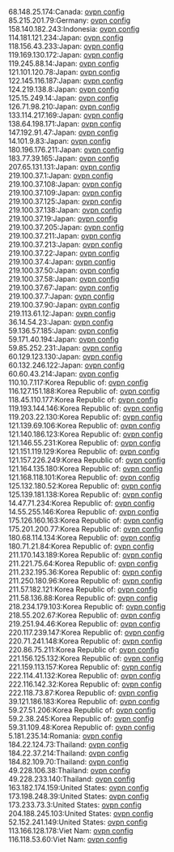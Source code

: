 68.148.25.174:Canada: [ovpn config](vpn/68_148_25_174.ovpn)  
85.215.201.79:Germany: [ovpn config](vpn/85_215_201_79.ovpn)  
158.140.182.243:Indonesia: [ovpn config](vpn/158_140_182_243.ovpn)  
114.181.121.234:Japan: [ovpn config](vpn/114_181_121_234.ovpn)  
118.156.43.233:Japan: [ovpn config](vpn/118_156_43_233.ovpn)  
119.169.130.172:Japan: [ovpn config](vpn/119_169_130_172.ovpn)  
119.245.88.14:Japan: [ovpn config](vpn/119_245_88_14.ovpn)  
121.101.120.78:Japan: [ovpn config](vpn/121_101_120_78.ovpn)  
122.145.116.187:Japan: [ovpn config](vpn/122_145_116_187.ovpn)  
124.219.138.8:Japan: [ovpn config](vpn/124_219_138_8.ovpn)  
125.15.249.14:Japan: [ovpn config](vpn/125_15_249_14.ovpn)  
126.71.98.210:Japan: [ovpn config](vpn/126_71_98_210.ovpn)  
133.114.217.169:Japan: [ovpn config](vpn/133_114_217_169.ovpn)  
138.64.198.171:Japan: [ovpn config](vpn/138_64_198_171.ovpn)  
147.192.91.47:Japan: [ovpn config](vpn/147_192_91_47.ovpn)  
14.101.9.83:Japan: [ovpn config](vpn/14_101_9_83.ovpn)  
180.196.176.211:Japan: [ovpn config](vpn/180_196_176_211.ovpn)  
183.77.39.165:Japan: [ovpn config](vpn/183_77_39_165.ovpn)  
207.65.131.131:Japan: [ovpn config](vpn/207_65_131_131.ovpn)  
219.100.37.1:Japan: [ovpn config](vpn/219_100_37_1.ovpn)  
219.100.37.108:Japan: [ovpn config](vpn/219_100_37_108.ovpn)  
219.100.37.109:Japan: [ovpn config](vpn/219_100_37_109.ovpn)  
219.100.37.125:Japan: [ovpn config](vpn/219_100_37_125.ovpn)  
219.100.37.138:Japan: [ovpn config](vpn/219_100_37_138.ovpn)  
219.100.37.19:Japan: [ovpn config](vpn/219_100_37_19.ovpn)  
219.100.37.205:Japan: [ovpn config](vpn/219_100_37_205.ovpn)  
219.100.37.211:Japan: [ovpn config](vpn/219_100_37_211.ovpn)  
219.100.37.213:Japan: [ovpn config](vpn/219_100_37_213.ovpn)  
219.100.37.22:Japan: [ovpn config](vpn/219_100_37_22.ovpn)  
219.100.37.4:Japan: [ovpn config](vpn/219_100_37_4.ovpn)  
219.100.37.50:Japan: [ovpn config](vpn/219_100_37_50.ovpn)  
219.100.37.58:Japan: [ovpn config](vpn/219_100_37_58.ovpn)  
219.100.37.67:Japan: [ovpn config](vpn/219_100_37_67.ovpn)  
219.100.37.7:Japan: [ovpn config](vpn/219_100_37_7.ovpn)  
219.100.37.90:Japan: [ovpn config](vpn/219_100_37_90.ovpn)  
219.113.61.12:Japan: [ovpn config](vpn/219_113_61_12.ovpn)  
36.14.54.23:Japan: [ovpn config](vpn/36_14_54_23.ovpn)  
59.136.57.185:Japan: [ovpn config](vpn/59_136_57_185.ovpn)  
59.171.40.194:Japan: [ovpn config](vpn/59_171_40_194.ovpn)  
59.85.252.231:Japan: [ovpn config](vpn/59_85_252_231.ovpn)  
60.129.123.130:Japan: [ovpn config](vpn/60_129_123_130.ovpn)  
60.132.246.122:Japan: [ovpn config](vpn/60_132_246_122.ovpn)  
60.60.43.214:Japan: [ovpn config](vpn/60_60_43_214.ovpn)  
110.10.7.117:Korea Republic of: [ovpn config](vpn/110_10_7_117.ovpn)  
116.127.151.188:Korea Republic of: [ovpn config](vpn/116_127_151_188.ovpn)  
118.45.110.177:Korea Republic of: [ovpn config](vpn/118_45_110_177.ovpn)  
119.193.144.146:Korea Republic of: [ovpn config](vpn/119_193_144_146.ovpn)  
119.203.22.130:Korea Republic of: [ovpn config](vpn/119_203_22_130.ovpn)  
121.139.69.106:Korea Republic of: [ovpn config](vpn/121_139_69_106.ovpn)  
121.140.186.123:Korea Republic of: [ovpn config](vpn/121_140_186_123.ovpn)  
121.146.55.231:Korea Republic of: [ovpn config](vpn/121_146_55_231.ovpn)  
121.151.119.129:Korea Republic of: [ovpn config](vpn/121_151_119_129.ovpn)  
121.157.226.249:Korea Republic of: [ovpn config](vpn/121_157_226_249.ovpn)  
121.164.135.180:Korea Republic of: [ovpn config](vpn/121_164_135_180.ovpn)  
121.168.118.101:Korea Republic of: [ovpn config](vpn/121_168_118_101.ovpn)  
125.132.180.52:Korea Republic of: [ovpn config](vpn/125_132_180_52.ovpn)  
125.139.181.138:Korea Republic of: [ovpn config](vpn/125_139_181_138.ovpn)  
14.47.71.234:Korea Republic of: [ovpn config](vpn/14_47_71_234.ovpn)  
14.55.255.146:Korea Republic of: [ovpn config](vpn/14_55_255_146.ovpn)  
175.126.160.163:Korea Republic of: [ovpn config](vpn/175_126_160_163.ovpn)  
175.201.200.77:Korea Republic of: [ovpn config](vpn/175_201_200_77.ovpn)  
180.68.114.134:Korea Republic of: [ovpn config](vpn/180_68_114_134.ovpn)  
180.71.21.84:Korea Republic of: [ovpn config](vpn/180_71_21_84.ovpn)  
211.170.143.189:Korea Republic of: [ovpn config](vpn/211_170_143_189.ovpn)  
211.221.75.64:Korea Republic of: [ovpn config](vpn/211_221_75_64.ovpn)  
211.232.195.36:Korea Republic of: [ovpn config](vpn/211_232_195_36.ovpn)  
211.250.180.96:Korea Republic of: [ovpn config](vpn/211_250_180_96.ovpn)  
211.57.182.121:Korea Republic of: [ovpn config](vpn/211_57_182_121.ovpn)  
211.58.136.88:Korea Republic of: [ovpn config](vpn/211_58_136_88.ovpn)  
218.234.179.103:Korea Republic of: [ovpn config](vpn/218_234_179_103.ovpn)  
218.55.202.67:Korea Republic of: [ovpn config](vpn/218_55_202_67.ovpn)  
219.251.94.46:Korea Republic of: [ovpn config](vpn/219_251_94_46.ovpn)  
220.117.239.147:Korea Republic of: [ovpn config](vpn/220_117_239_147.ovpn)  
220.71.241.148:Korea Republic of: [ovpn config](vpn/220_71_241_148.ovpn)  
220.86.75.211:Korea Republic of: [ovpn config](vpn/220_86_75_211.ovpn)  
221.156.125.132:Korea Republic of: [ovpn config](vpn/221_156_125_132.ovpn)  
221.159.113.157:Korea Republic of: [ovpn config](vpn/221_159_113_157.ovpn)  
222.114.41.132:Korea Republic of: [ovpn config](vpn/222_114_41_132.ovpn)  
222.116.142.32:Korea Republic of: [ovpn config](vpn/222_116_142_32.ovpn)  
222.118.73.87:Korea Republic of: [ovpn config](vpn/222_118_73_87.ovpn)  
39.121.186.183:Korea Republic of: [ovpn config](vpn/39_121_186_183.ovpn)  
59.27.51.206:Korea Republic of: [ovpn config](vpn/59_27_51_206.ovpn)  
59.2.38.245:Korea Republic of: [ovpn config](vpn/59_2_38_245.ovpn)  
59.31.109.48:Korea Republic of: [ovpn config](vpn/59_31_109_48.ovpn)  
5.181.235.14:Romania: [ovpn config](vpn/5_181_235_14.ovpn)  
184.22.124.73:Thailand: [ovpn config](vpn/184_22_124_73.ovpn)  
184.22.37.214:Thailand: [ovpn config](vpn/184_22_37_214.ovpn)  
184.82.109.70:Thailand: [ovpn config](vpn/184_82_109_70.ovpn)  
49.228.106.38:Thailand: [ovpn config](vpn/49_228_106_38.ovpn)  
49.228.233.140:Thailand: [ovpn config](vpn/49_228_233_140.ovpn)  
163.182.174.159:United States: [ovpn config](vpn/163_182_174_159.ovpn)  
173.198.248.39:United States: [ovpn config](vpn/173_198_248_39.ovpn)  
173.233.73.3:United States: [ovpn config](vpn/173_233_73_3.ovpn)  
204.188.245.103:United States: [ovpn config](vpn/204_188_245_103.ovpn)  
52.152.241.149:United States: [ovpn config](vpn/52_152_241_149.ovpn)  
113.166.128.178:Viet Nam: [ovpn config](vpn/113_166_128_178.ovpn)  
116.118.53.60:Viet Nam: [ovpn config](vpn/116_118_53_60.ovpn)  
